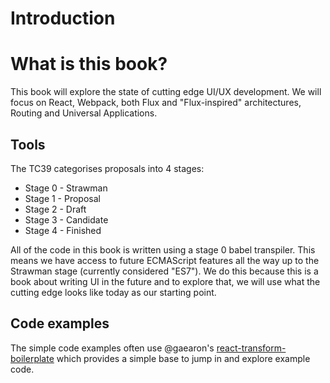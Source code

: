 # Introduction

# What is this book?

This book will explore the state of cutting edge UI/UX
development. We will focus on React, Webpack, both Flux and
"Flux-inspired" architectures, Routing and Universal Applications.

## Tools

The TC39 categorises proposals into 4 stages:

* Stage 0 - Strawman
* Stage 1 - Proposal
* Stage 2 - Draft
* Stage 3 - Candidate
* Stage 4 - Finished

All of the code in this book is written using a stage 0 babel
transpiler. This means we have access to future ECMAScript features
all the way up to the Strawman stage (currently considered "ES7"). We
do this because this is a book about writing UI in the future and to
explore that, we will use what the cutting edge looks like today as
our starting point.

## Code examples

The simple code examples often use @gaearon's
[react-transform-boilerplate](https://github.com/gaearon/react-transform-boilerplate)
which provides a simple base to jump in and explore example code.
